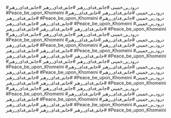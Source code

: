 #درود_بر_خمینی
#جانم_فدای_رهبر
#جانم_فدای_رهبر
#جانم_فدای_رهبر
#Peace_be_upon_Khomeini
#درود_بر_خمینی
#جانم_فدای_رهبر
#جانم_فدای_رهبر
#جانم_فدای_رهبر
#Peace_be_upon_Khomeini
#درود_بر_خمینی
#جانم_فدای_رهبر
#جانم_فدای_رهبر
#جانم_فدای_رهبر
#Peace_be_upon_Khomeini
#درود_بر_خمینی
#جانم_فدای_رهبر
#جانم_فدای_رهبر
#جانم_فدای_رهبر
#Peace_be_upon_Khomeini
#درود_بر_خمینی
#جانم_فدای_رهبر
#جانم_فدای_رهبر
#جانم_فدای_رهبر
#Peace_be_upon_Khomeini
#درود_بر_خمینی
#جانم_فدای_رهبر
#جانم_فدای_رهبر
#جانم_فدای_رهبر
#Peace_be_upon_Khomeini
#درود_بر_خمینی
#جانم_فدای_رهبر
#جانم_فدای_رهبر
#جانم_فدای_رهبر
#Peace_be_upon_Khomeini
#درود_بر_خمینی
#جانم_فدای_رهبر
#جانم_فدای_رهبر
#جانم_فدای_رهبر
#Peace_be_upon_Khomeini
#درود_بر_خمینی
#جانم_فدای_رهبر
#جانم_فدای_رهبر
#جانم_فدای_رهبر
#Peace_be_upon_Khomeini
#درود_بر_خمینی
#جانم_فدای_رهبر
#جانم_فدای_رهبر
#جانم_فدای_رهبر
#Peace_be_upon_Khomeini
#درود_بر_خمینی
#جانم_فدای_رهبر
#جانم_فدای_رهبر
#جانم_فدای_رهبر
#Peace_be_upon_Khomeini
#درود_بر_خمینی
#جانم_فدای_رهبر
#جانم_فدای_رهبر
#جانم_فدای_رهبر
#Peace_be_upon_Khomeini
#درود_بر_خمینی
#جانم_فدای_رهبر
#جانم_فدای_رهبر
#جانم_فدای_رهبر
#Peace_be_upon_Khomeini
#درود_بر_خمینی
#جانم_فدای_رهبر
#جانم_فدای_رهبر
#جانم_فدای_رهبر
#Peace_be_upon_Khomeini
#درود_بر_خمینی
#جانم_فدای_رهبر
#جانم_فدای_رهبر
#جانم_فدای_رهبر
#Peace_be_upon_Khomeini
#درود_بر_خمینی
#جانم_فدای_رهبر
#جانم_فدای_رهبر
#جانم_فدای_رهبر
#Peace_be_upon_Khomeini
